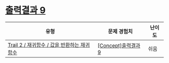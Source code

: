 # [출력결과 9](https://www.codetree.ai/trails/complete/curated-cards/intro-reading-k201529)

|유형|문제 경험치|난이도|
|---|---|---|
|[Trail 2 / 재귀함수 / 값을 반환하는 재귀함수](https://www.codetree.ai/trail-info/novice-mid/)|[[Concept]출력결과 9](https://www.codetree.ai/trails/complete/curated-cards/intro-reading-k201529/)|쉬움|

